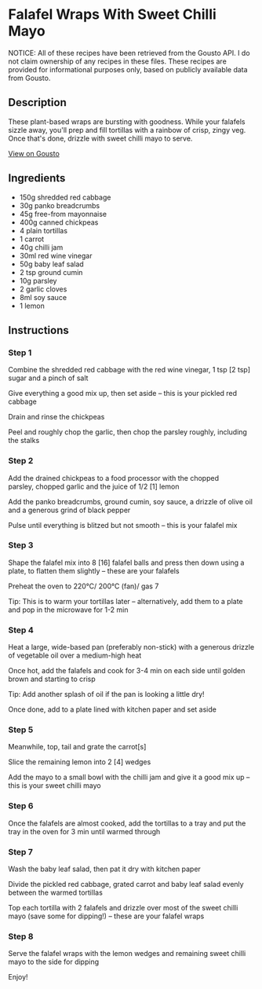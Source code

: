 # Falafel Wraps With Sweet Chilli Mayo

NOTICE: All of these recipes have been retrieved from the Gousto API. I do not claim ownership of any recipes in these files. These recipes are provided for informational purposes only, based on publicly available data from Gousto.

## Description

These plant-based wraps are bursting with goodness. While your falafels sizzle away, you'll prep and fill tortillas with a rainbow of crisp, zingy veg. Once that's done, drizzle with sweet chilli mayo to serve.

[View on Gousto](https://www.gousto.co.uk/recipes/cookbook/plant-based-falafel-wraps-with-sweet-chilli-mayo)

## Ingredients

- 150g shredded red cabbage
- 30g panko breadcrumbs
- 45g free-from mayonnaise
- 400g canned chickpeas
- 4 plain tortillas
- 1 carrot
- 40g chilli jam
- 30ml red wine vinegar
- 50g baby leaf salad
- 2 tsp ground cumin
- 10g parsley
- 2 garlic cloves
- 8ml soy sauce
- 1 lemon

## Instructions


### Step 1

Combine the shredded red cabbage with the red wine vinegar, 1 tsp <span class="text-danger">[2 tsp]</span> sugar and a pinch of salt

Give everything a good mix up, then set aside – this is your pickled red cabbage

Drain and rinse the chickpeas

Peel and roughly chop the garlic, then chop the parsley roughly, including the stalks


### Step 2

Add the drained chickpeas to a food processor with the chopped parsley, chopped garlic and the juice of 1/2 <span class="text-danger">[1]</span> lemon

Add the panko breadcrumbs, ground cumin, soy sauce, a drizzle of olive oil and a generous grind of black pepper

Pulse until everything is blitzed but not smooth – this is your falafel mix


### Step 3

Shape the falafel mix into 8 <span class="text-danger">[16]</span> falafel balls and press then down using a plate, to flatten them slightly – these are your falafels

Preheat the oven to 220°C/ 200°C (fan)/ gas 7

Tip: This is to warm your tortillas later – alternatively, add them to a plate and pop in the microwave for 1-2 min


### Step 4

Heat a large, wide-based pan (preferably non-stick) with a generous drizzle of vegetable oil over a medium-high heat

Once hot, add the falafels and cook for 3-4 min on each side until golden brown and starting to crisp

Tip: Add another splash of oil if the pan is looking a little dry!

Once done, add to a plate lined with kitchen paper and set aside


### Step 5

Meanwhile, top, tail and grate the carrot<span class="text-danger">[s]</span>

Slice the remaining lemon into 2 <span class="text-danger">[4] </span>wedges

Add the mayo to a small bowl with the chilli jam and give it a good mix up – this is your sweet chilli mayo


### Step 6

Once the falafels are almost cooked, add the tortillas to a tray and put the tray in the oven for 3 min until warmed through


### Step 7

Wash the baby leaf salad, then pat it dry with kitchen paper

Divide the pickled red cabbage, grated carrot and baby leaf salad evenly between the warmed tortillas

Top each tortilla with 2 falafels and drizzle over most of the sweet chilli mayo (save some for dipping!) – these are your falafel wraps

### Step 8

Serve the falafel wraps with the lemon wedges and remaining sweet chilli mayo to the side for dipping

Enjoy!

